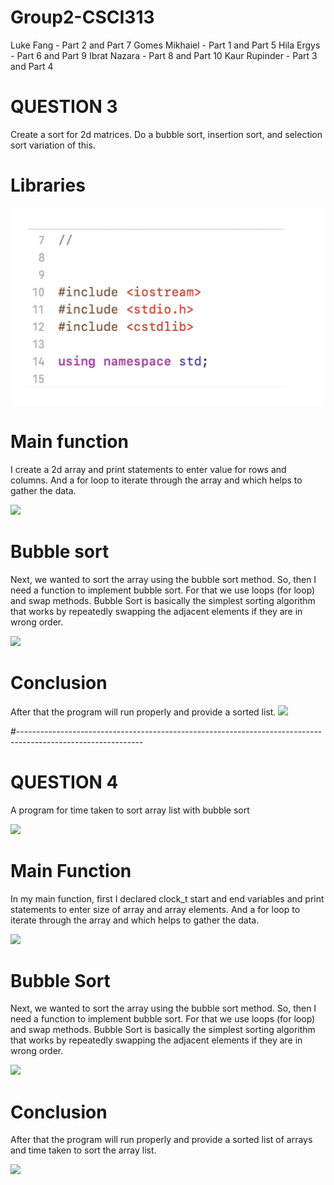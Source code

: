 # Group2-CSCI313

Luke Fang - Part 2 and Part 7
Gomes Mikhaiel - Part 1 and Part 5
Hila Ergys - Part 6 and Part 9
Ibrat Nazara - Part 8 and Part 10
Kaur Rupinder - Part 3 and Part 4


# QUESTION 3
Create a sort for 2d matrices. Do a bubble sort, insertion sort, and selection sort variation of this.

# Libraries

![](library.png)


# Main function
I create a 2d array and print statements to enter value for rows and columns. And a for loop to iterate through the array and which helps to gather the data.

![](main.png)

# Bubble sort
Next, we wanted to sort the array using the bubble sort method. So, then I need a function to implement bubble sort. For that we use loops (for loop) and swap methods. Bubble Sort is basically the simplest sorting algorithm that works by repeatedly swapping the adjacent elements if they are in wrong order.

![](bubbleS.png)

# Conclusion
After that the program will run properly and provide a sorted list.
![](part3.gif)


#-------------------------------------------------------------------------------------------------------------


# QUESTION 4
A program for time taken to sort array list with bubble sort

![](lib.png)


# Main Function
In my main function, first I declared clock_t start and end variables and print statements to enter size of array and array elements. And a for loop to iterate through the array and which helps to gather the data.

![](mainm.png)


# Bubble Sort
Next, we wanted to sort the array using the bubble sort method. So, then I need a function to implement bubble sort. For that we use loops (for loop) and swap methods. Bubble Sort is basically the simplest sorting algorithm that works by repeatedly swapping the adjacent elements if they are in wrong order.

![](bubble.png)


# Conclusion
After that the program will run properly and provide a sorted list of arrays and time taken to sort the array list.

![](part-4.gif) 
